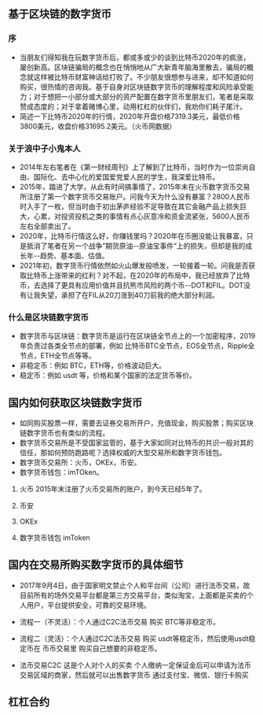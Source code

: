 
## 基于区块链的数字货币
### 序
- 当朋友们得知我在玩数字货币后，都或多或少的谈到比特币2020年的疯涨，屡创新高。区块链骗局的概念也在悄悄地从广大新青年脑海里散去，骗局的概念就这样被比特币财富神话给打败了。不少朋友很想参与进来，却不知道如何购买，很热情的咨询我。基于自身对区块链数字货币的理解程度和风险承受能力；对于想把一小部分或大部分的资产配置在数字货币里朋友们，笔者是采取赞成态度的；对于拿着赌博心里，动用杠杠的伙伴们，我劝你们耗子尾汁。
- 简述一下比特币2020年的行情，2020年开盘价格7319.3美元，最低价格3800美元，收盘价格31695.2美元。（火币网数据）

### 关于浪中子小鬼本人
- 2014年左右笔者在《第一财经周刊》上了解到了比特币，当时作为一位崇尚自由、国际化、去中心化的爱国爱党爱人民的学生，我深爱比特币。
- 2015年，踏进了大学，从此有时间搞事情了，2015年末在火币数字货币交易所注册了第一个数字货币交易账户。问我今天为什么没有暴富？2800人民币时入手了一枚，但当时由于初出茅庐经验不足导致在其它金融产品上损失巨大，心累，对投资投机之类的事情有点心灰意冷和资金流紧张，5600人民币左右全部卖出了。
- 2020年，比特币行情这么好，你赚钱里吗？2020年在币圈没能让我暴富，只是抵消了笔者在另一个战争”期货原油--原油宝事件“上的损失，但却是我的成长年--趋势、基本面、估值。
- 2021年初，数字货币行情依然如火山爆发般喷发，一轮接着一轮。问我是否获取比特币上涨带来的红利？对不起，在2020年的布局中，我已经放弃了比特币，去选择了更具有应用价值并且抗熊市风险的两个币--DOT和FIL。DOT没有让我失望，承担了在FIL从20刀涨到40刀前我的绝大部分利润。

### 什么是区块链数字货币
- 数字货币与区块链：数字货币是运行在区块链全节点上的一个加密程序，2019年负责过各类全节点的部署，例如 比特币BTC全节点，EOS全节点，Ripple全节点，ETH全节点等等。
- 非稳定币：例如 BTC，ETH等，价格波动巨大。
- 稳定币：例如 usdt 等，价格和某个国家的法定货币等价。

## 国内如何获取区块链数字货币
- 如同购买股票一样，需要去证券交易所开户，充值现金，购买股票；购买区块链数字货币也有类似的流程。
- 数字货币交易所是不受国家监管的，基于大家如同对比特币的共识一般对其的信任，那如何预防跑路呢？选择权威的大型交易所和数字货币钱包。
- 数字货币交易所：火币，OKEx，币安。
- 数字货币钱包：imTOken。

1. 火币
2015年末注册了火币交易所的账户，到今天已经5年了。

2. 币安

3. OKEx

4. 数字货币钱包 imToken

## 国内在交易所购买数字货币的具体细节
- 2017年9月4日，由于国家明文禁止个人和平台间（公司）进行法币交易，故目前所有的场外交易平台都是第三方交易平台，类似淘宝，上面都是买卖的个人用户，平台提供安全，可靠的交易环境。
- 流程一（不灵活）：个人通过C2C法币交易 购买 BTC等非稳定币。
- 流程二（灵活）：个人通过C2C法币交易 购买 usdt等稳定币，然后使用usdt稳定币在 币币交易里 购买自己想要的非稳定币。

- 法币交易C2C
这是个人对个人的买卖
个人缴纳一定保证金后可以申请为法币交易区域的商家，然后就可以出售数字货币
通过支付宝、微信、银行卡购买

## 杠杠合约

